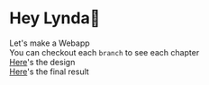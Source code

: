 # Hey Lynda👋
Let's make a Webapp\
You can checkout each `branch` to see each chapter\
[Here](https://www.figma.com/file/WD3wefxzxRoLpaxjCJnGRC/Art-toys?node-id=0%3A1)'s the design\
[Here](https://maranaho.github.io/arttoys-demo/)'s the final result
